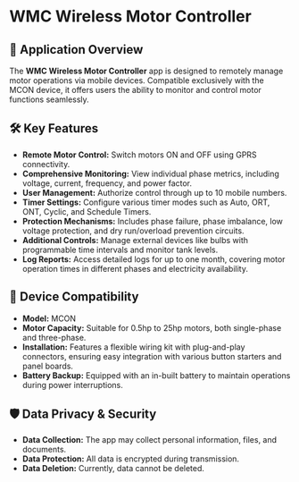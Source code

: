 # WMC Wireless Motor Controller

## 📱 Application Overview

The **WMC Wireless Motor Controller** app is designed to remotely manage motor operations via mobile devices. Compatible exclusively with the MCON device, it offers users the ability to monitor and control motor functions seamlessly.

## 🛠️ Key Features

- **Remote Motor Control:** Switch motors ON and OFF using GPRS connectivity.
- **Comprehensive Monitoring:** View individual phase metrics, including voltage, current, frequency, and power factor.
- **User Management:** Authorize control through up to 10 mobile numbers.
- **Timer Settings:** Configure various timer modes such as Auto, ORT, ONT, Cyclic, and Schedule Timers.
- **Protection Mechanisms:** Includes phase failure, phase imbalance, low voltage protection, and dry run/overload prevention circuits.
- **Additional Controls:** Manage external devices like bulbs with programmable time intervals and monitor tank levels.
- **Log Reports:** Access detailed logs for up to one month, covering motor operation times in different phases and electricity availability.

## 🧩 Device Compatibility

- **Model:** MCON
- **Motor Capacity:** Suitable for 0.5hp to 25hp motors, both single-phase and three-phase.
- **Installation:** Features a flexible wiring kit with plug-and-play connectors, ensuring easy integration with various button starters and panel boards.
- **Battery Backup:** Equipped with an in-built battery to maintain operations during power interruptions.




## 🛡️ Data Privacy & Security

- **Data Collection:** The app may collect personal information, files, and documents.
- **Data Protection:** All data is encrypted during transmission.
- **Data Deletion:** Currently, data cannot be deleted.




